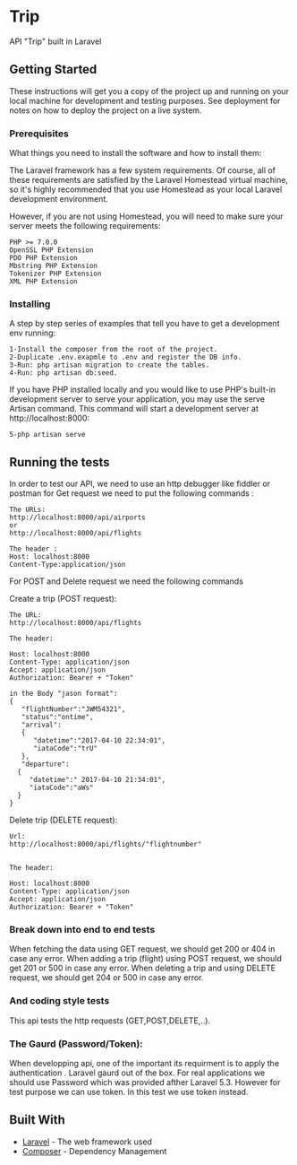 # Trip 

API "Trip" built in Laravel 

## Getting Started

These instructions will get you a copy of the project up and running on your local machine for development and testing purposes. See deployment for notes on how to deploy the project on a live system.

### Prerequisites

What things you need to install the software and how to install them:

The Laravel framework has a few system requirements. Of course, all of these requirements are satisfied by the Laravel Homestead virtual machine, so it's highly recommended that you use Homestead as your local Laravel development environment.

However, if you are not using Homestead, you will need to make sure your server meets the following requirements:

```
PHP >= 7.0.0
OpenSSL PHP Extension
PDO PHP Extension
Mbstring PHP Extension
Tokenizer PHP Extension
XML PHP Extension

```
 
  

### Installing

A step by step series of examples that tell you have to get a development env running:
```
1-Install the composer from the root of the project.
2-Duplicate .env.exapmle to .env and register the DB info.
3-Run: php artisan migration to create the tables.
4-Run: php artisan db:seed.
```

 
If you have PHP installed locally and you would like to use PHP's built-in development server to serve your application, you may use the serve Artisan command. This command will start a development server at http://localhost:8000:

```
5-php artisan serve 
```
 
 



## Running the tests

In order to test our API, we need to use an http debugger like fiddler or postman
for Get request we need to put the following commands :


```
The URLs:
http://localhost:8000/api/airports
or
http://localhost:8000/api/flights

The header :
Host: localhost:8000
Content-Type:application/json
```


For POST and Delete request we need the following commands 

Create a trip (POST request):
```
The URL:
http://localhost:8000/api/flights

The header: 

Host: localhost:8000
Content-Type: application/json
Accept: application/json 
Authorization: Bearer + "Token"

in the Body "jason format": 
{
   "flightNumber":"JWM54321",
   "status":"ontime",
   "arrival":
   {
      "datetime":"2017-04-10 22:34:01",
      "iataCode":"trU"
   },
   "departure":
  {
     "datetime":" 2017-04-10 21:34:01",
     "iataCode":"aWs"
  }
}
```


Delete trip (DELETE request):

```
Url:
http://localhost:8000/api/flights/"flightnumber"


The header:

Host: localhost:8000
Content-Type: application/json
Accept: application/json 
Authorization: Bearer + "Token"
```


### Break down into end to end tests

 When fetching the data using  GET request, we should get 200 or 404 in case any error.
 When adding a trip (flight) using POST request, we should get 201 or 500 in case any error.
 When deleting a trip and using DELETE request, we should get 204 or 500 in case any error.

 

### And coding style tests

This api tests the http requests (GET,POST,DELETE,..).

 
### The Gaurd (Password/Token):

When developping api, one of the important its requirment is to apply the authentication . Laravel gaurd out of the box.
For real applications we should use Password which was provided afther Laravel 5.3. However for test purpose we can use token.
In this test we use token instead.

 
## Built With

* [Laravel](https://laravel.com/docs/5.5/) - The web framework used
* [Composer](https://getcomposer.org/) - Dependency Management
 

 
